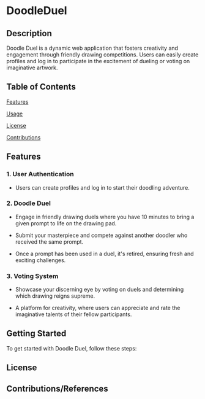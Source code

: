 # DoodleDuel

## Description
Doodle Duel is a dynamic web application that fosters creativity and engagement through friendly drawing competitions. Users can easily create profiles and log in to participate in the excitement of dueling or voting on imaginative artwork.

## Table of Contents
[Features](#features)

[Usage](#usage)

[License](#license)

[Contributions](#contributions)

## Features
### 1. User Authentication
* Users can create profiles and log in to start their doodling adventure.

### 2. Doodle Duel
* Engage in friendly drawing duels where you have 10 minutes to bring a given prompt to life on the drawing pad.

* Submit your masterpiece and compete against another doodler who received the same prompt.

* Once a prompt has been used in a duel, it's retired, ensuring fresh and exciting challenges.

### 3. Voting System
* Showcase your discerning eye by voting on duels and determining which drawing reigns supreme.

* A platform for creativity, where users can appreciate and rate the imaginative talents of their fellow participants.

## Getting Started
To get started with Doodle Duel, follow these steps:



## License


## Contributions/References
